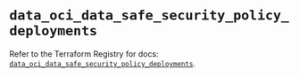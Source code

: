 # `data_oci_data_safe_security_policy_deployments`

Refer to the Terraform Registry for docs: [`data_oci_data_safe_security_policy_deployments`](https://registry.terraform.io/providers/oracle/oci/7.19.0/docs/data-sources/data_safe_security_policy_deployments).
